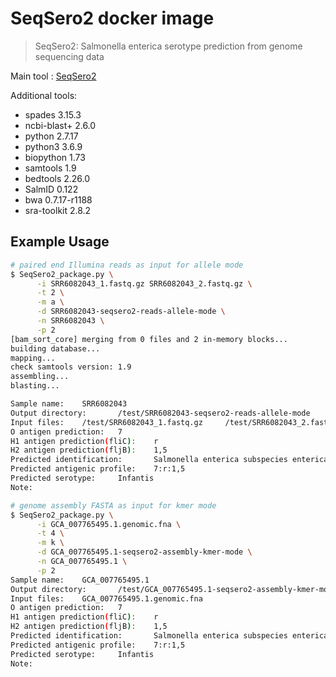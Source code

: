 # SeqSero2 docker image

> SeqSero2: Salmonella enterica serotype prediction from genome sequencing data

Main tool : [SeqSero2](https://github.com/denglab/SeqSero2)

Additional tools:

- spades 3.15.3
- ncbi-blast+ 2.6.0
- python 2.7.17
- python3 3.6.9
- biopython 1.73
- samtools 1.9
- bedtools 2.26.0
- SalmID 0.122
- bwa 0.7.17-r1188
- sra-toolkit 2.8.2

## Example Usage

```bash
# paired end Illumina reads as input for allele mode
$ SeqSero2_package.py \
      -i SRR6082043_1.fastq.gz SRR6082043_2.fastq.gz \
      -t 2 \
      -m a \
      -d SRR6082043-seqsero2-reads-allele-mode \
      -n SRR6082043 \
      -p 2
[bam_sort_core] merging from 0 files and 2 in-memory blocks...
building database...
mapping...
check samtools version: 1.9
assembling...
blasting... 

Sample name:    SRR6082043
Output directory:       /test/SRR6082043-seqsero2-reads-allele-mode
Input files:    /test/SRR6082043_1.fastq.gz     /test/SRR6082043_2.fastq.gz
O antigen prediction:   7
H1 antigen prediction(fliC):    r
H2 antigen prediction(fljB):    1,5
Predicted identification:       Salmonella enterica subspecies enterica (subspecies I)
Predicted antigenic profile:    7:r:1,5
Predicted serotype:     Infantis
Note:

# genome assembly FASTA as input for kmer mode
$ SeqSero2_package.py \
      -i GCA_007765495.1.genomic.fna \
      -t 4 \
      -m k \
      -d GCA_007765495.1-seqsero2-assembly-kmer-mode \
      -n GCA_007765495.1 \
      -p 2
Sample name:    GCA_007765495.1
Output directory:       /test/GCA_007765495.1-seqsero2-assembly-kmer-mode
Input files:    GCA_007765495.1.genomic.fna
O antigen prediction:   7
H1 antigen prediction(fliC):    r
H2 antigen prediction(fljB):    1,5
Predicted identification:       Salmonella enterica subspecies enterica (subspecies I)
Predicted antigenic profile:    7:r:1,5
Predicted serotype:     Infantis
Note:
```
